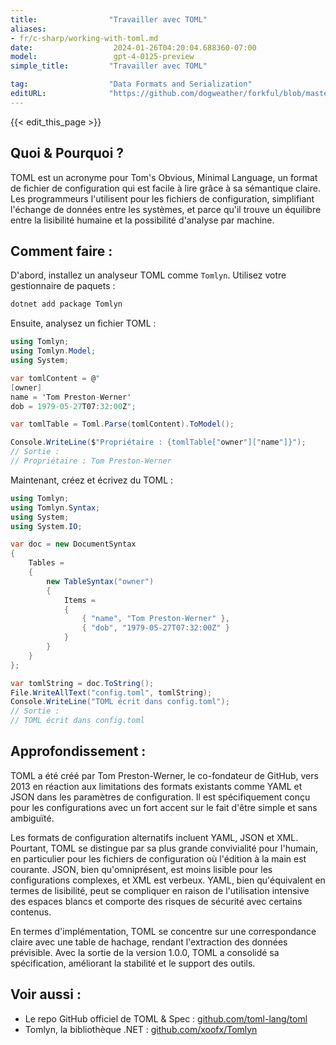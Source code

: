 ```yaml
---
title:                "Travailler avec TOML"
aliases:
- fr/c-sharp/working-with-toml.md
date:                  2024-01-26T04:20:04.688360-07:00
model:                 gpt-4-0125-preview
simple_title:         "Travailler avec TOML"

tag:                  "Data Formats and Serialization"
editURL:              "https://github.com/dogweather/forkful/blob/master/content/fr/c-sharp/working-with-toml.md"
---
```


{{< edit_this_page >}}

## Quoi & Pourquoi ?
TOML est un acronyme pour Tom's Obvious, Minimal Language, un format de fichier de configuration qui est facile à lire grâce à sa sémantique claire. Les programmeurs l'utilisent pour les fichiers de configuration, simplifiant l'échange de données entre les systèmes, et parce qu'il trouve un équilibre entre la lisibilité humaine et la possibilité d'analyse par machine.

## Comment faire :
D'abord, installez un analyseur TOML comme `Tomlyn`. Utilisez votre gestionnaire de paquets :

```csharp
dotnet add package Tomlyn
```

Ensuite, analysez un fichier TOML :

```csharp
using Tomlyn;
using Tomlyn.Model;
using System;

var tomlContent = @"
[owner]
name = 'Tom Preston-Werner'
dob = 1979-05-27T07:32:00Z";

var tomlTable = Toml.Parse(tomlContent).ToModel();

Console.WriteLine($"Propriétaire : {tomlTable["owner"]["name"]}");
// Sortie :
// Propriétaire : Tom Preston-Werner
```

Maintenant, créez et écrivez du TOML :

```csharp
using Tomlyn;
using Tomlyn.Syntax;
using System;
using System.IO;

var doc = new DocumentSyntax
{
    Tables =
    {
        new TableSyntax("owner")
        {
            Items =
            {
                { "name", "Tom Preston-Werner" },
                { "dob", "1979-05-27T07:32:00Z" }
            }
        }
    }
};

var tomlString = doc.ToString();
File.WriteAllText("config.toml", tomlString);
Console.WriteLine("TOML écrit dans config.toml");
// Sortie :
// TOML écrit dans config.toml
```

## Approfondissement :
TOML a été créé par Tom Preston-Werner, le co-fondateur de GitHub, vers 2013 en réaction aux limitations des formats existants comme YAML et JSON dans les paramètres de configuration. Il est spécifiquement conçu pour les configurations avec un fort accent sur le fait d'être simple et sans ambiguïté.

Les formats de configuration alternatifs incluent YAML, JSON et XML. Pourtant, TOML se distingue par sa plus grande convivialité pour l'humain, en particulier pour les fichiers de configuration où l'édition à la main est courante. JSON, bien qu'omniprésent, est moins lisible pour les configurations complexes, et XML est verbeux. YAML, bien qu'équivalent en termes de lisibilité, peut se compliquer en raison de l'utilisation intensive des espaces blancs et comporte des risques de sécurité avec certains contenus.

En termes d'implémentation, TOML se concentre sur une correspondance claire avec une table de hachage, rendant l'extraction des données prévisible. Avec la sortie de la version 1.0.0, TOML a consolidé sa spécification, améliorant la stabilité et le support des outils.

## Voir aussi :
- Le repo GitHub officiel de TOML & Spec : [github.com/toml-lang/toml](https://github.com/toml-lang/toml)
- Tomlyn, la bibliothèque .NET : [github.com/xoofx/Tomlyn](https://github.com/xoofx/Tomlyn)
